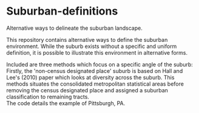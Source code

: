 # Suburban-definitions
Alternative ways to delineate the suburban landscape.

This repository contains alternative ways to define the suburban environment.  While the suburb exists without a specific and uniform definition, it is possible to illustrate this environment in alternative forms.

Included are three methods which focus on a specific angle of the suburb:
Firstly, the 'non-census designated place' suburb is based on Hall and Lee's (2010) paper which looks at diversity across the suburb.
This methods situates the consolidated metropolitan statistical areas before removing the census designated place and assigned a suburban classification to remaining tracts.  
The code details the example of Pittsburgh, PA.
